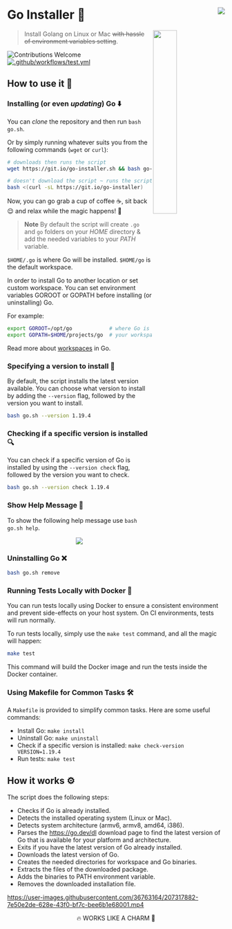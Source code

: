 <h1 align="left">Go Installer 🐹
  <a target="_blank" href="https://kounter.kerolloz.dev">
    <img align="right" src="https://kounter.kerolloz.dev/badge/kerolloz.go-installer?style=for-the-badge&color=69d7e4&label=Views&labelColor=69d7e4" />
  </a>
</h1>

<img align="right" src="https://user-images.githubusercontent.com/36763164/169433445-04f8485b-aa8d-45d0-a3cf-6e69c6456b2f.png" width="33%">

> Install Golang on Linux or Mac <strike>with hassle of environment variables setting</strike>.

![Contributions Welcome](https://img.shields.io/badge/contributions-welcome-brightgreen.svg?style=flat)
[![.github/workflows/test.yml](https://github.com/kerolloz/go-installer/actions/workflows/test.yml/badge.svg)](https://github.com/kerolloz/go-installer/actions/workflows/test.yml)

## How to use it 🤔

### Installing (or even _updating_) Go ⬇️

You can _clone_ the repository and then run `bash go.sh`.

Or by simply running whatever suits you from the following commands (`wget` or `curl`):

```bash
# downloads then runs the script
wget https://git.io/go-installer.sh && bash go-installer.sh
```

```bash
# doesn't download the script ~ runs the script directly
bash <(curl -sL https://git.io/go-installer)
```

Now, you can go grab a cup of coffee :coffee:, sit back :relieved: and relax while the magic happens! :crystal_ball:

> **Note**
> By default the script will create `.go` and `go` folders on your _HOME_ directory & add the needed variables to your _PATH_ variable.

`$HOME/.go` is where Go will be installed.
`$HOME/go` is the default workspace.

In order to install Go to another location or set custom workspace. You can set environment variables GOROOT or GOPATH before installing (or uninstalling) Go.

For example:

```bash
export GOROOT=/opt/go            # where Go is installed
export GOPATH=$HOME/projects/go  # your workspace
```

Read more about [workspaces](https://go.dev/doc/code.html#Workspaces) in Go.

### Specifying a version to install 🧐

By default, the script installs the latest version available.
You can choose what version to install by adding the `--version` flag, followed by the version you want to install.

```bash
bash go.sh --version 1.19.4
```

### Checking if a specific version is installed 🔍

You can check if a specific version of Go is installed by using the `--version check` flag, followed by the version you want to check.

```bash
bash go.sh --version check 1.19.4
```

### Show Help Message 🍁

To show the following help message use `bash go.sh help`.

<p align="center">
  <img src="https://user-images.githubusercontent.com/36763164/207301551-c686e069-df78-4d28-af78-bedd02b36354.gif" />
</p>

### Uninstalling Go ❌

```bash
bash go.sh remove
```

### Running Tests Locally with Docker 🐳

You can run tests locally using Docker to ensure a consistent environment and prevent side-effects on your host system. On CI environments, tests will run normally.

To run tests locally, simply use the `make test` command, and all the magic will happen:

```bash
make test
```

This command will build the Docker image and run the tests inside the Docker container.

### Using Makefile for Common Tasks 🛠️

A `Makefile` is provided to simplify common tasks. Here are some useful commands:

- Install Go: `make install`
- Uninstall Go: `make uninstall`
- Check if a specific version is installed: `make check-version VERSION=1.19.4`
- Run tests: `make test`

## How it works ⚙️

The script does the following steps:

- Checks if Go is already installed.
- Detects the installed operating system (Linux or Mac).
- Detects system architecture (armv6, armv8, amd64, i386).
- Parses the <https://go.dev/dl> download page to find the latest version of Go that is available for your platform and architecture.
- Exits if you have the latest version of Go already installed.
- Downloads the latest version of Go.
- Creates the needed directories for workspace and Go binaries.
- Extracts the files of the downloaded package.
- Adds the binaries to PATH environment variable.
- Removes the downloaded installation file.

https://user-images.githubusercontent.com/36763164/207317882-7e50e2de-628e-43f0-bf7c-bee6b1e68001.mp4

<p align="center">🔥 WORKS LIKE A CHARM 🚀</p>
